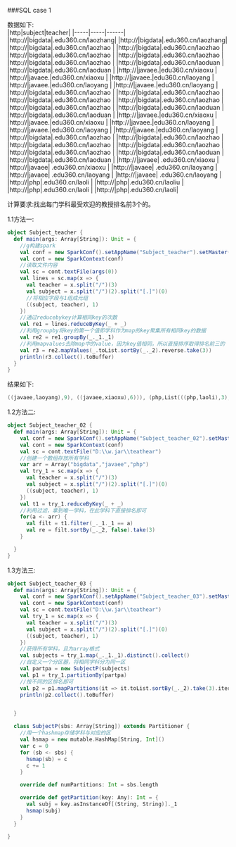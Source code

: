 ###SQL case 1

数据如下:  
|http|subject|teacher|
|-----|-----|------|
|http://|bigdata|.edu360.cn/laozhang|
|http://|bigdata|.edu360.cn/laozhang|
|http://|bigdata|.edu360.cn/laozhao |
|http://|bigdata|.edu360.cn/laozhao |
|http://|bigdata|.edu360.cn/laozhao |
|http://|bigdata|.edu360.cn/laozhao |
|http://|bigdata|.edu360.cn/laozhao |
|http://|bigdata|.edu360.cn/laoduan |
|http://|bigdata|.edu360.cn/laoduan |
|http://|javaee.|edu360.cn/xiaoxu   |
|http://|javaee.|edu360.cn/xiaoxu   |
|http://|javaee.|edu360.cn/laoyang  |
|http://|javaee.|edu360.cn/laoyang  |
|http://|javaee.|edu360.cn/laoyang  |
|http://|bigdata|.edu360.cn/laozhao |
|http://|bigdata|.edu360.cn/laozhao |
|http://|bigdata|.edu360.cn/laozhao |
|http://|bigdata|.edu360.cn/laozhao |
|http://|bigdata|.edu360.cn/laozhao |
|http://|bigdata|.edu360.cn/laoduan |
|http://|bigdata|.edu360.cn/laoduan |
|http://|javaee.|edu360.cn/xiaoxu  |
|http://|javaee.|edu360.cn/xiaoxu  |
|http://|javaee.|edu360.cn/laoyang  |
|http://|javaee.|edu360.cn/laoyang  |
|http://|javaee.|edu360.cn/laoyang  |
|http://|bigdata|.edu360.cn/laozhao |
|http://|bigdata|.edu360.cn/laozhao |
|http://|bigdata|.edu360.cn/laozhao |
|http://|bigdata|.edu360.cn/laozhao |
|http://|bigdata|.edu360.cn/laozhao |
|http://|bigdata|.edu360.cn/laoduan |
|http://|bigdata|.edu360.cn/laoduan |
|http://|javaee| .edu360.cn/xiaoxu  |
|http://|javaee| .edu360.cn/xiaoxu   |
|http://|javaee| .edu360.cn/laoyang  |
|http://|javaee| .edu360.cn/laoyang  |
|http://|javaee| .edu360.cn/laoyang |
|http://|php|.edu360.cn/laoli  |
|http://|php|.edu360.cn/laoliu |
|http://|php|.edu360.cn/laoli |
|http://|php|.edu360.cn/laoli|

计算要求:找出每门学科最受欢迎的教授排名前3个的。

1.1方法一:
```scala
object Subject_teacher {
  def main(args: Array[String]): Unit = {
    //g构建spark
    val conf = new SparkConf().setAppName("Subject_teacher").setMaster("local[4]")
    val cont = new SparkContext(conf)
    //读取文件内容
    val sc = cont.textFile(args(0))
    val lines = sc.map(x => {
      val teacher = x.split("/")(3)
      val subject = x.split("/")(2).split("[.]")(0)
      //将相应字段与1组成元组
      ((subject, teacher), 1)
    })
    //通过reducebykey计算相同key的次数
    val re1 = lines.reduceByKey(_ + _)
    //利用groupby将key的第一个值即学科作为map的key聚集所有相同key的数据
    val re2 = re1.groupBy(_._1._1)
    //利用mapvalues去除map中的value，因为key值相同，所以直接排序取得排名前三的
    val r3 = re2.mapValues(_.toList.sortBy(_._2).reverse.take(3))
    println(r3.collect().toBuffer)
  }
}
```
结果如下:
```scala
((javaee,laoyang),9), ((javaee,xiaoxu),6))), (php,List(((php,laoli),3), ((php,laoliu),1))), (bigdata,List(((bigdata,laozhao),15), ((bigdata,laoduan),6), ((bigdata,laozhang),2))
```

1.2方法二:
```scala
object Subject_teacher_02 {
  def main(args: Array[String]): Unit = {
    val conf = new SparkConf().setAppName("Subject_teacher_02").setMaster("local[4]")
    val cont = new SparkContext(conf)
    val sc = cont.textFile("D:\\w.jar\\teathear")
    //创建一个数组存放所有学科
    var arr = Array("bigdata","javaee","php")
    val try_1 = sc.map(x => {
      val teacher = x.split("/")(3)
      val subject = x.split("/")(2).split("[.]")(0)
      ((subject, teacher), 1)
    })
    val t1 = try_1.reduceByKey(_ + _)
    //利用过滤，拿到唯一学科，在此学科下直接排名即可
    for(a <- arr) {
      val filt = t1.filter(_._1._1 == a)
      val re = filt.sortBy(_._2, false).take(3)
    }

  }
}
```
1.3方法三:
```scala
object Subject_teacher_03 {
  def main(args: Array[String]): Unit = {
    val conf = new SparkConf().setAppName("Subject_teacher_03").setMaster("local[4]")
    val cont = new SparkContext(conf)
    val sc = cont.textFile("D:\\w.jar\\teathear")
    val try_1 = sc.map(x => {
      val teacher = x.split("/")(3)
      val subject = x.split("/")(2).split("[.]")(0)
      ((subject, teacher), 1)
    })
    //获得所有学科，且为array格式
    val subjects = try_1.map(_._1._1).distinct().collect()
    //自定义一个分区器，将相同学科分为同一区
    val partpa = new SubjectP(subjects)
    val p1 = try_1.partitionBy(partpa)
    //按不同的区排名即可
    val p2 = p1.mapPartitions(it => it.toList.sortBy(_._2).take(3).iterator)
    println(p2.collect().toBuffer)


  }

  class SubjectP(sbs: Array[String]) extends Partitioner {
    //用一个hashmap存储学科与对应的区
    val hsmap = new mutable.HashMap[String, Int]()
    var c = 0
    for (sb <- sbs) {
      hsmap(sb) = c
      c += 1
    }

    override def numPartitions: Int = sbs.length

    override def getPartition(key: Any): Int = {
      val subj = key.asInstanceOf[(String, String)]._1
      hsmap(subj)
    }
  }

}
```